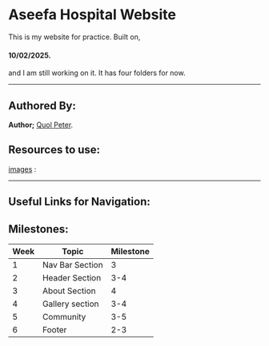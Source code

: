 # Aseefa Hospital Website

This is my website for practice. Built on,

#### 10/02/2025.
and I am still working on it. It has four folders for now.

---

## Authored By:

**Author;**
[Quol Peter](https://github.com/quol04).

## Resources to use:

[images](./images/logo.png) :

---

## Useful Links for Navigation:

## Milestones:

| Week | Topic | Milestone |
| ------ |------ | ------- |
|1 | Nav Bar Section | 3 |
|2 | Header Section | 3-4 |
|3 | About Section | 4 |
|4 | Gallery section|3-4 |
|5 | Community | 3-5 |
|6 |Footer | 2-3|
